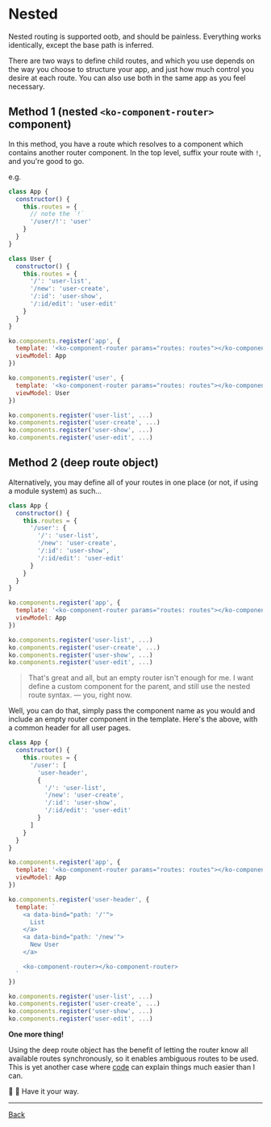 # Nested

Nested routing is supported ootb, and should be painless. Everything works
identically, except the base path is inferred.

There are two ways to define child routes, and which you use depends on the
way you choose to structure your app, and just how much control you desire at each
route. You can also use both in the same app as you feel necessary.

## Method 1 (nested `<ko-component-router>` component)
In this method, you have a route which resolves to a component which contains
another router component. In the top level, suffix your route with `!`, and
you're good to go.

e.g.

```javascript
class App {
  constructor() {
    this.routes = {
      // note the `!`
      '/user/!': 'user'
    }
  }
}

class User {
  constructor() {
    this.routes = {
      '/': 'user-list',
      '/new': 'user-create',
      '/:id': 'user-show',
      '/:id/edit': 'user-edit'
    }
  }
}

ko.components.register('app', {
  template: '<ko-component-router params="routes: routes"></ko-component-router>',
  viewModel: App
})

ko.components.register('user', {
  template: '<ko-component-router params="routes: routes"></ko-component-router>',
  viewModel: User
})

ko.components.register('user-list', ...)
ko.components.register('user-create', ...)
ko.components.register('user-show', ...)
ko.components.register('user-edit', ...)
```

## Method 2 (deep route object)
Alternatively, you may define all of your routes in one place (or not, if using a module system) as such...

```javascript
class App {
  constructor() {
    this.routes = {
      '/user': {
        '/': 'user-list',
        '/new': 'user-create',
        '/:id': 'user-show',
        '/:id/edit': 'user-edit'
      }
    }
  }
}

ko.components.register('app', {
  template: '<ko-component-router params="routes: routes"></ko-component-router>',
  viewModel: App
})

ko.components.register('user-list', ...)
ko.components.register('user-create', ...)
ko.components.register('user-show', ...)
ko.components.register('user-edit', ...)
```

> That's great and all, but an empty router isn't enough for me. I want define
> a custom component for the parent, and still use the nested route syntax.
— you, right now.

Well, you can do that, simply pass the component name as you would and include
an empty router component in the template. Here's the above, with a common header
for all user pages.

```javascript
class App {
  constructor() {
    this.routes = {
      '/user': [
        'user-header',
        {
          '/': 'user-list',
          '/new': 'user-create',
          '/:id': 'user-show',
          '/:id/edit': 'user-edit'
        }
      ]
    }
  }
}

ko.components.register('app', {
  template: '<ko-component-router params="routes: routes"></ko-component-router>',
  viewModel: App
})

ko.components.register('user-header', {
  template: `
    <a data-bind="path: '/'">
      List
    </a>
    <a data-bind="path: '/new'">
      New User
    </a>

    <ko-component-router></ko-component-router>
  `
})

ko.components.register('user-list', ...)
ko.components.register('user-create', ...)
ko.components.register('user-show', ...)
ko.components.register('user-edit', ...)
```

**One more thing!**

Using the deep route object has the benefit of letting the router know all
available routes synchronously, so it enables ambiguous routes to be used.
This is yet another case where [code](../test/routing/ambiguous.js) can
explain things much easier than I can.

:hamburger: :fries: Have it your way.

---

[Back](./)

